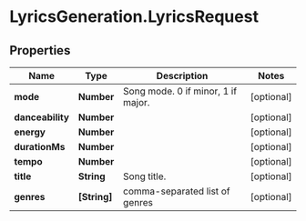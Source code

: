 # LyricsGeneration.LyricsRequest

## Properties
Name | Type | Description | Notes
------------ | ------------- | ------------- | -------------
**mode** | **Number** | Song mode. 0 if minor, 1 if major. | [optional] 
**danceability** | **Number** |  | [optional] 
**energy** | **Number** |  | [optional] 
**durationMs** | **Number** |  | [optional] 
**tempo** | **Number** |  | [optional] 
**title** | **String** | Song title. | [optional] 
**genres** | **[String]** | comma-separated list of genres | [optional] 


